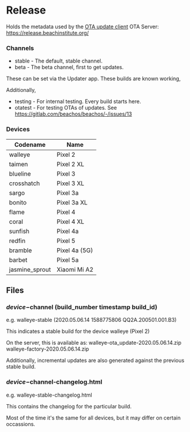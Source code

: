# Release

Holds the metadata used by the [OTA update client](https://gitlab.com/beachos/platform_packages_apps_updater)
OTA Server: https://release.beachinstitute.org/

### Channels
* stable - The default, stable channel.
* beta - The beta channel, first to get updates.

These can be set via the Updater app. These builds are known working, 

Additionally,
* testing - For internal testing. Every build starts here.
* otatest - For testing OTAs of updates. See https://gitlab.com/beachos/beachos/-/issues/13

### Devices
| Codename | Name |
| -------- | ---- |
| walleye | Pixel 2 |
| taimen | Pixel 2 XL |
| blueline | Pixel 3 |
| crosshatch | Pixel 3 XL |
| sargo | Pixel 3a |
| bonito | Pixel 3a XL |
| flame | Pixel 4 |
| coral | Pixel 4 XL |
| sunfish | Pixel 4a |
| redfin | Pixel 5 |
| bramble | Pixel 4a (5G) |
| barbet | Pixel 5a |
| jasmine_sprout | Xiaomi Mi A2 |

## Files

### $device-$channel (build_number timestamp build_id)
e.g. walleye-stable (2020.05.06.14 1588775806 QQ2A.200501.001.B3)

This indicates a stable build for the device walleye (Pixel 2)

On the server, this is available as:
walleye-ota_update-2020.05.06.14.zip
walleye-factory-2020.05.06.14.zip

Additionally, incremental updates are also generated against the previous stable build.

### $device-$channel-changelog.html
e.g. walleye-stable-changelog.html

This contains the changelog for the particular build.

Most of the time it's the same for all devices, but it may differ on certain occassions.
